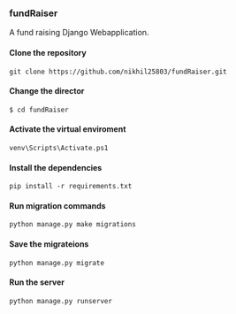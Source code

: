 ### fundRaiser
A fund raising Django Webapplication.


#### Clone the repository 
`git clone https://github.com/nikhil25803/fundRaiser.git`

#### Change the director
`$ cd fundRaiser`

#### Activate the virtual enviroment
`venv\Scripts\Activate.ps1`

#### Install the dependencies
`pip install -r requirements.txt`

#### Run migration commands
`python manage.py make migrations`

#### Save the migrateions
`python manage.py migrate`

#### Run the server
`python manage.py runserver`
